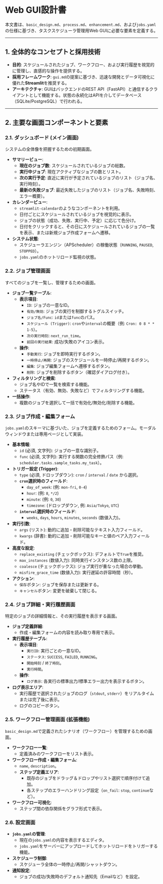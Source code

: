 # Web GUI設計書

本文書は、`basic_design.md`、`process.md`、`enhancement.md`、および`jobs.yaml`の仕様に基づき、タスクスケジューラ管理用Web GUIに必要な要素を定義する。

---

## 1. 全体的なコンセプトと採用技術

- **目的**: スケジュールされたジョブ、ワークフロー、および実行履歴を視覚的に管理し、直感的な操作を提供する。
- **採用フレームワーク**: `gui.md`の提案に基づき、迅速な開発とデータ可視化に優れた**Streamlit**を推奨する。
- **アーキテクチャ**: GUIはバックエンドのREST API（FastAPI）と通信するクライアントとして機能する。状態の永続化はAPIを介してデータベース（SQLite/PostgreSQL）で行われる。

---

## 2. 主要な画面コンポーネントと要素

### 2.1. ダッシュボード (メイン画面)

システムの全体像を把握するための初期画面。

- **サマリービュー**:
    - **現在のジョブ数**: スケジュールされているジョブの総数。
    - **実行中ジョブ**: 現在アクティブなジョブの数とリスト。
    - **次の実行予定**: 直近に実行が予定されているジョブのリスト（ジョブ名、実行時刻）。
    - **最新の失敗ジョブ**: 最近失敗したジョブのリスト（ジョブ名、失敗時刻、エラー概要）。
- **カレンダービュー**:
    - `streamlit-calendar`のようなコンポーネントを利用。
    - 日付ごとにスケジュールされているジョブを視覚的に表示。
    - ジョブの状態（成功、失敗、実行中、予定）に応じて色分け。
    - 日付をクリックすると、その日にスケジュールされているジョブの一覧を表示、または新規ジョブ作成フォームへ遷移。
- **システム状態**:
    - スケジューラエンジン（APScheduler）の稼働状態（`RUNNING`, `PAUSED`, `STOPPED`）。
    - `jobs.yaml`のホットリロード監視の状態。

### 2.2. ジョブ管理画面

すべてのジョブを一覧し、管理するための画面。

- **ジョブ一覧テーブル**:
    - **表示項目**:
        - `ID`: ジョブの一意なID。
        - `有効/無効`: ジョブの実行を制御するトグルスイッチ。
        - `ジョブ名/Func`: `id`または`func`のパス。
        - `スケジュール (Trigger)`: `cron`や`interval`の概要（例: `Cron: 0 8 * * 1-5`）。
        - `次の実行時刻`: `next_run_time`。
        - `前回の実行結果`: 成功/失敗のアイコン表示。
    - **操作**:
        - `手動実行`: ジョブを即時実行するボタン。
        - `一時停止/再開`: ジョブのスケジュールを一時停止/再開するボタン。
        - `編集`: ジョブ編集フォームへ遷移するボタン。
        - `削除`: ジョブを削除するボタン（確認ダイアログ付き）。
- **フィルタリングと検索**:
    - ジョブ名やIDで一覧を検索する機能。
    - ステータス（有効、無効、失敗など）でフィルタリングする機能。
- **一括操作**:
    - 複数のジョブを選択して一括で有効化/無効化/削除する機能。

### 2.3. ジョブ作成・編集フォーム

`jobs.yaml`のスキーマに基づいた、ジョブを定義するためのフォーム。モーダルウィンドウまたは専用ページとして実装。

- **基本情報**:
    - `id` (必須, 文字列): ジョブの一意な識別子。
    - `func` (必須, 文字列): 実行する関数の完全修飾パス（例: `scheduler.tasks.sample_tasks.my_task`）。
- **トリガー設定 (Trigger)**:
    - `type` (必須, ドロップダウン): `cron` / `interval` / `date` から選択。
    - **`cron`選択時のフィールド**:
        - `day_of_week`: (例: `mon-fri`, `0-4`)
        - `hour`: (例: `8`, `*/2`)
        - `minute`: (例: `0`, `30`)
        - `timezone`: (ドロップダウン, 例: `Asia/Tokyo`, `UTC`)
    - **`interval`選択時のフィールド**:
        - `weeks`, `days`, `hours`, `minutes`, `seconds` (数値入力)。
- **実行引数**:
    - `args` (リスト): 動的に追加・削除可能なテキスト入力フィールド。
    - `kwargs` (辞書): 動的に追加・削除可能なキーと値のペア入力フィールド。
- **高度な設定**:
    - `replace_existing` (チェックボックス): デフォルトで`True`を推奨。
    - `max_instances` (数値入力): 同時実行インスタンス数の上限。
    - `coalesce` (チェックボックス): ジョブ実行が重なった場合の挙動。
    - `misfire_grace_time` (数値入力): 実行遅延の許容時間（秒）。
- **アクション**:
    - `保存`ボタン: ジョブを保存または更新する。
    - `キャンセル`ボタン: 変更を破棄して閉じる。

### 2.4. ジョブ詳細・実行履歴画面

特定のジョブの詳細情報と、その実行履歴を表示する画面。

- **ジョブ定義詳細**:
    - 作成・編集フォームの内容を読み取り専用で表示。
- **実行履歴テーブル**:
    - **表示項目**:
        - `実行ID`: 実行ごとの一意なID。
        - `ステータス`: `SUCCESS`, `FAILED`, `RUNNING`。
        - `開始時刻` / `終了時刻`。
        - `実行時間`。
    - **操作**:
        - `ログ表示`: 各実行の標準出力/標準エラー出力を表示するボタン。
- **ログ表示エリア**:
    - 実行履歴で選択されたジョブのログ（`stdout`, `stderr`）をリアルタイムまたは完了後に表示。
    - ログのコピーボタン。

### 2.5. ワークフロー管理画面 (拡張機能)

`basic_design.md`で定義されたシナリオ（ワークフロー）を管理するための画面。

- **ワークフロー一覧**:
    - 定義済みのワークフローをリスト表示。
- **ワークフロー作成・編集フォーム**:
    - `name`, `description`。
    - **ステップ定義エリア**:
        - 既存のジョブをドラッグ＆ドロップやリスト選択で順序付けて追加。
        - 各ステップのエラーハンドリング設定（`on_fail`: `stop`, `continue`など）。
- **ワークフロー可視化**:
    - ステップ間の依存関係をグラフ形式で表示。

### 2.6. 設定画面

- **`jobs.yaml`の管理**:
    - 現在の`jobs.yaml`の内容を表示するエディタ。
    - `jobs.yaml`をサーバーにアップロードしてホットリロードをトリガーする機能。
- **スケジューラ制御**:
    - スケジューラ全体の一時停止/再開/シャットダウン。
- **通知設定**:
    - ジョブの成功/失敗時のデフォルト通知先（Emailなど）を設定。